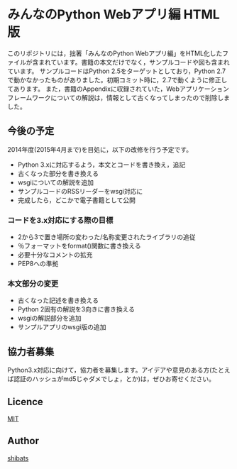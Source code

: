 みんなのPython Webアプリ編 HTML版
=====================================
このリポジトリには，拙著「みんなのPython Webアプリ編」をHTML化したファイルが含まれています。書籍の本文だけでなく，サンプルコードや図も含まれています。
サンプルコードはPython 2.5をターゲットとしており，Python 2.7で動かなかったものがありました。初期コミット時に，2.7で動くように修正してあります。
また，書籍のAppendixに収録されていた，Webアプリケーションフレームワークについての解説は，情報として古くなってしまったので削除しました。
## 今後の予定
2014年度(2015年4月まで)を目処に，以下の改修を行う予定です。
+ Python 3.xに対応するよう，本文とコードを書き換え，追記
+ 古くなった部分を書き換える
+ wsgiについての解説を追加
+ サンプルコードのRSSリーダーをwsgi対応に
+ 完成したら，どこかで電子書籍として公開

### コードを3.x対応にする際の目標
+ 2から3で置き場所の変わった/名称変更されたライブラリの追従
+ ％フォーマットをformat()関数に書き換える
+ 必要十分なコメントの拡充
+ PEP8への準拠

### 本文部分の変更
+ 古くなった記述を書き換える
+ Python 2固有の解説を3向きに書き換える
+ wsgiの解説部分を追加
+ サンプルアプリのwsgi版の追加

## 協力者募集
Python3.x対応に向けて，協力者を募集します。アイデアや意見のある方(たとえば認証のハッシュがmd5じゃダメでしょ，とか)は，ぜひお寄せください。
## Licence
[MIT](http://opensource.org/licenses/mit-license.php)
## Author
[shibats](https://github.com/shibats)
